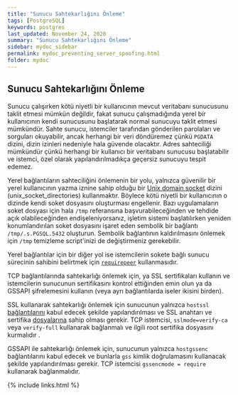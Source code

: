 ```yaml
---
title: "Sunucu Sahtekarlığını Önleme"
tags: [PostgreSQL]
keywords: postgres
last_updated: November 24, 2020
summary: "Sunucu Sahtekarlığını Önleme"
sidebar: mydoc_sidebar
permalink: mydoc_preventing_server_spoofing.html
folder: mydoc
---
```


## Sunucu Sahtekarlığını Önleme

Sunucu çalışırken kötü niyetli bir kullanıcının mevcut veritabanı sunucusunu taklit etmesi mümkün değildir, fakat sunucu çalışmadığında yerel bir kullanıcının kendi sunucusunu başlatarak normal sunucuyu taklit etmesi mümkündür. Sahte sunucu, istemciler tarafından gönderilen parolaları ve sorguları okuyabilir, ancak herhangi bir veri döndüremez çünkü `PGDATA` dizini, dizin izinleri nedeniyle hala güvende olacaktır. Adres sahteciliği mümkündür çünkü herhangi bir kullanıcı bir veritabanı sunucusu başlatabilir ve istemci, özel olarak yapılandırılmadıkça geçersiz sunucuyu tespit edemez.

Yerel bağlantıların sahteciliğini önlemenin bir yolu, yalnızca güvenilir bir yerel kullanıcının yazma iznine sahip olduğu bir [Unix domain socket](https://www.postgresql.org/docs/13/runtime-config-connection.html#GUC-UNIX-SOCKET-DIRECTORIES) dizini (unix_socket_directories) kullanmaktır. Böylece kötü niyetli bir kullanıcının o dizinde kendi soket dosyasını oluşturması engellenir. Bazı uygulamaların soket dosyası için hala `/tmp` referansına başvurabileceğinden ve tehdide açık olabileceğinden endişeleniyorsanız, işletim sistemi başlatılırken yeniden konumlandırılan soket dosyasını işaret eden sembolik bir bağlantı `/tmp/.s.PGSQL.5432` oluşturun. Sembolik bağlantının kaldırılmasını önlemek için `/tmp` temizleme script'inizi de değiştirmeniz gerekebilir.

Yerel bağlantılar için bir diğer yol ise istemcilerin sokete bağlı sunucu sürecinin sahibini belirtmek için [`requirepeer`](https://www.postgresql.org/docs/13/libpq-connect.html#LIBPQ-CONNECT-REQUIREPEER) kullanmasıdır.

TCP bağlantılarında sahtekarlığı önlemek için, ya SSL sertifikaları kullanın ve istemcilerin sunucunun sertifikasını kontrol ettiğinden emin olun ya da GSSAPI şifrelemesini kullanın (veya ayrı bağlantılarda iseler ikisini birden).

SSL kullanarak sahtekarlığı önlemek için sunucunun yalnızca `hostssl` [bağlantılarını](https://www.postgresql.org/docs/13/auth-pg-hba-conf.html) kabul edecek şekilde yapılandırılması ve SSL anahtarı ve sertifika [dosyalarına](https://www.postgresql.org/docs/13/ssl-tcp.html) sahip olması gerekir. TCP istemcisi, `sslmode=verify-ca` veya `verify-full` kullanarak bağlanmalı ve ilgili root sertifika dosyasını kurmalıdır [](https://www.postgresql.org/docs/13/ssl-tcp.html).

GSSAPI ile sahtekarlığı önlemek için, sunucunun yalnızca `hostgssenc` bağlantılarını kabul edecek [](https://www.postgresql.org/docs/13/auth-pg-hba-conf.html) ve bunlarla `gss` kimlik doğrulamasını kullanacak şekilde yapılandırılması gerekir. TCP istemcisi `gssencmode = require` kullanarak bağlanmalıdır.

{% include links.html %}
